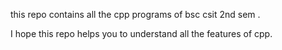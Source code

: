 this repo contains all the cpp programs of bsc csit 2nd sem .

I hope this repo helps you to understand all the features of cpp.
